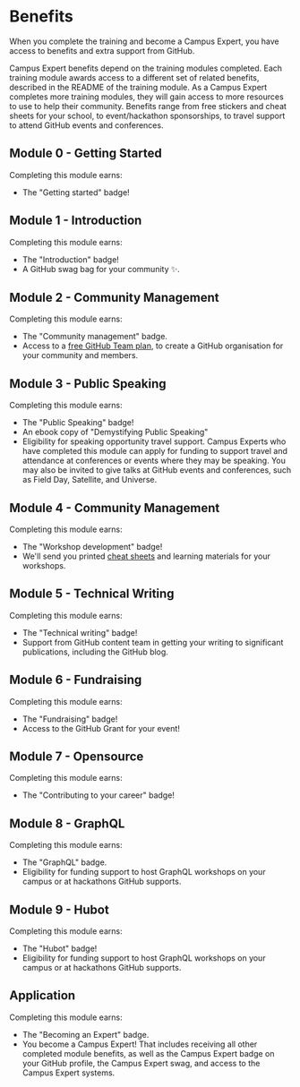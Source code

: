 # Benefits

When you complete the training and become a Campus Expert, you have access to benefits and extra support from GitHub.

Campus Expert benefits depend on the training modules completed. Each training module awards access to a different set of related benefits, described in the README of the training module. As a Campus Expert completes more training modules, they will gain access to more resources to use to help their community. Benefits range from free stickers and cheat sheets for your school, to event/hackathon sponsorships, to travel support to attend GitHub events and conferences.

## Module 0 - Getting Started

Completing this module earns:
- The "Getting started" badge!

## Module 1 - Introduction

Completing this module earns:
- The "Introduction" badge!
- A GitHub swag bag for your community ✨.

## Module 2 - Community Management

Completing this module earns:
- The "Community management" badge.
- Access to a [free GitHub Team plan](https://github.com/pricing/team), to create a GitHub organisation for your community and members.

## Module 3 - Public Speaking

Completing this module earns:
- The "Public Speaking" badge!
- An ebook copy of "Demystifying Public Speaking"
- Eligibility for speaking opportunity travel support. Campus Experts who have completed this module can apply for funding to support travel and attendance at conferences or events where they may be speaking. You may also be invited to give talks at GitHub events and conferences, such as Field Day, Satellite, and Universe.

## Module 4 - Community Management

Completing this module earns:
- The "Workshop development" badge!
- We'll send you printed [cheat sheets](https://education.github.com/git-cheat-sheet-education.pdf) and learning materials for your workshops.

## Module 5 - Technical Writing

Completing this module earns:
- The "Technical writing" badge!
- Support from GitHub content team in getting your writing to significant publications, including the GitHub blog.  

## Module 6 - Fundraising

Completing this module earns:
- The "Fundraising" badge!
- Access to the GitHub Grant for your event!

## Module 7 - Opensource

Completing this module earns:
- The "Contributing to your career" badge!

## Module 8 - GraphQL

Completing this module earns:
- The "GraphQL" badge.
- Eligibility for funding support to host GraphQL workshops on your campus or at hackathons GitHub supports.

## Module 9 - Hubot

Completing this module earns:
- The "Hubot" badge!
- Eligibility for funding support to host GraphQL workshops on your campus or at hackathons GitHub supports.

## Application

Completing this module earns:
- The "Becoming an Expert" badge.
- You become a Campus Expert! That includes receiving all other completed module benefits, as well as the Campus Expert badge on your GitHub profile, the Campus Expert swag, and access to the Campus Expert systems.
